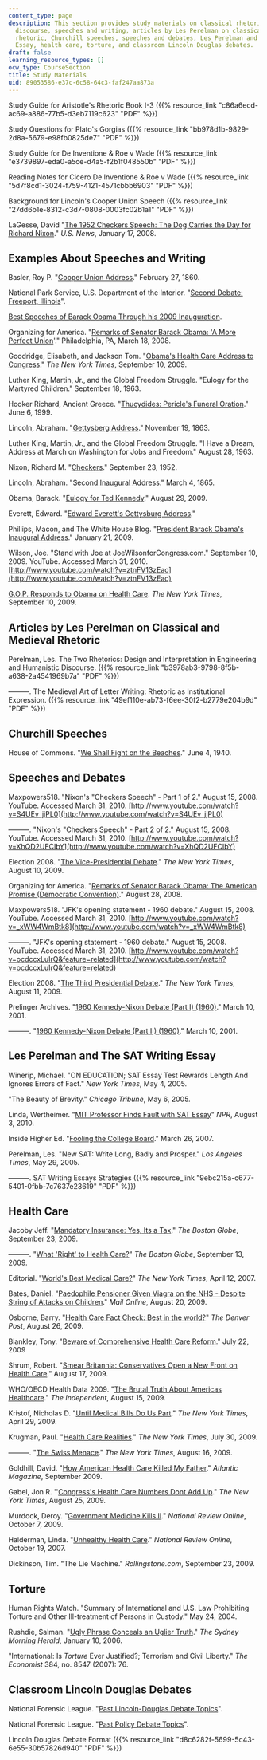```yaml
---
content_type: page
description: This section provides study materials on classical rhetoric, modern political
  discourse, speeches and writing, articles by Les Perelman on classical and medieval
  rhetoric, Churchill speeches, speeches and debates, Les Perelman and The SAT Writing
  Essay, health care, torture, and classroom Lincoln Douglas debates.
draft: false
learning_resource_types: []
ocw_type: CourseSection
title: Study Materials
uid: 89053586-e37c-6c58-64c3-faf247aa873a
---
```

Study Guide for Aristotle's Rhetoric Book I-3 ({{% resource_link "c86a6ecd-ac69-a886-77b5-d3eb7119c623" "PDF" %}})

Study Questions for Plato's Gorgias ({{% resource_link "bb978d1b-9829-2d8a-5679-e98fb0825de7" "PDF" %}})

Study Guide for De Inventione & Roe v Wade ({{% resource_link "e3739897-eda0-a5ce-d4a5-f2b1f048550b" "PDF" %}})

Reading Notes for Cicero De Inventione & Roe v Wade ({{% resource_link "5d7f8cd1-3024-f759-4121-4571cbbb6903" "PDF" %}})

Background for Lincoln's Cooper Union Speech ({{% resource_link "27dd6b1e-8312-c3d7-0808-0003fc02b1a1" "PDF" %}})

LaGesse, David "[The 1952 Checkers Speech: The Dog Carries the Day for Richard Nixon](http://www.usnews.com/articles/news/politics/2008/01/17/the-dog-carries-the-day-for-nixon.html)." *U.S. News*, January 17, 2008.

## Examples About Speeches and Writing

Basler, Roy P. "[Cooper Union Address](http://showcase.netins.net/web/creative/lincoln/speeches/cooper.htm)." February 27, 1860.

National Park Service, U.S. Department of the Interior. "[Second Debate: Freeport, Illinois](http://www.nps.gov/liho/historyculture/debate2.htm)".

[Best Speeches of Barack Obama Through his 2009 Inauguration](http://obamaspeeches.com/091-Floor-Statement-on-the-Habeas-Corpus-Amendment-Obama-Speech.htm).

Organizing for America. "[Remarks of Senator Barack Obama: 'A More Perfect Union](https://americanrhetoric.com/speeches/barackobamaperfectunion.htm)'." Philadelphia, PA, March 18, 2008.

Goodridge, Elisabeth, and Jackson Tom. "[Obama's Health Care Address to Congress](http://www.nytimes.com/interactive/2009/09/10/us/politics/20090910-obama-health.html)." *The New York Times*, September 10, 2009.

Luther King, Martin, Jr., and the Global Freedom Struggle. "Eulogy for the Martyred Children." September 18, 1963.

Hooker Richard, Ancient Greece. "[Thucydides: Pericle's Funeral Oration](http://hrlibrary.umn.edu/education/thucydides.html)." June 6, 1999.

Lincoln, Abraham. "[Gettysberg Address](http://www.americanrhetoric.com/speeches/gettysburgaddress.htm)." November 19, 1863.

Luther King, Martin, Jr., and the Global Freedom Struggle. "I Have a Dream, Address at March on Washington for Jobs and Freedom." August 28, 1963.

Nixon, Richard M. "[Checkers](http://americanrhetoric.com/speeches/richardnixoncheckers.html)." September 23, 1952.

Lincoln, Abraham. "[Second Inaugural Address](http://www.americanrhetoric.com/speeches/abrahamlincolnsecondinauguraladdress.htm)." March 4, 1865.

Obama, Barack. "[Eulogy for Ted Kennedy](http://www.americanrhetoric.com/speeches/barackobama/barackobamaeulogytedkennedy.htm)." August 29, 2009.

Everett, Edward. "[Edward Everett's Gettysburg Address](http://www.gdg.org/Links/everet.html)."

Phillips, Macon, and The White House Blog. "[President Barack Obama's Inaugural Address](https://obamawhitehouse.archives.gov/the-press-office/2013/01/21/inaugural-address-president-barack-obama)." January 21, 2009.

Wilson, Joe. "Stand with Joe at JoeWilsonforCongress.com." September 10, 2009. YouTube. Accessed March 31, 2010. [http://www.youtube.com/watch?v=ztnFV13zEao](http://www.youtube.com/watch?v=ztnFV13zEao)

[G.O.P. Responds to Obama on Health Care](https://www.nytimes.com/video/us/politics/1247464492516/g-o-p-responds-to-obama-on-health-care.html). *The New York Times*, September 10, 2009.

## Articles by Les Perelman on Classical and Medieval Rhetoric

Perelman, Les. The Two Rhetorics: Design and Interpretation in Engineering and Humanistic Discourse. ({{% resource_link "b3978ab3-9798-8f5b-a638-2a4541969b7a" "PDF" %}})

———. The Medieval Art of Letter Writing: Rhetoric as Institutional Expression. ({{% resource_link "49ef110e-ab73-f6ee-30f2-b2779e204b9d" "PDF" %}})

## Churchill Speeches

House of Commons. "[We Shall Fight on the Beaches](https://www.winstonchurchill.org/resources/speeches/1940-the-finest-hour/we-shall-fight-on-the-beaches)." June 4, 1940.

## Speeches and Debates

Maxpowers518. "Nixon's "Checkers Speech" - Part 1 of 2." August 15, 2008. YouTube. Accessed March 31, 2010. [http://www.youtube.com/watch?v=S4UEv_jjPL0](http://www.youtube.com/watch?v=S4UEv_jjPL0)

———. "Nixon's "Checkers Speech" - Part 2 of 2." August 15, 2008. YouTube. Accessed March 31, 2010. [http://www.youtube.com/watch?v=XhQD2UFCIbY](http://www.youtube.com/watch?v=XhQD2UFCIbY)

Election 2008. "[The Vice-Presidential Debate](http://elections.nytimes.com/2008/president/debates/vice-presidential-debate.html)." *The New York Times*, August 10, 2009.

Organizing for America. "[Remarks of Senator Barack Obama: The American Promise (Democratic Convention)](https://teacher.depaul.edu/Skill-Focused-Readings/SenatorBarackObama--TheAmericanPromise.pdf)." August 28, 2008.

Maxpowers518. "JFK's opening statement - 1960 debate." August 15, 2008. YouTube. Accessed March 31, 2010. [http://www.youtube.com/watch?v=_xWW4WmBtk8](http://www.youtube.com/watch?v=_xWW4WmBtk8)

———. "JFK's opening statement - 1960 debate." August 15, 2008. YouTube. Accessed March 31, 2010. [http://www.youtube.com/watch?v=ocdccxLuIrQ&feature=related](http://www.youtube.com/watch?v=ocdccxLuIrQ&feature=related)

Election 2008. "[The Third Presidential Debate](http://elections.nytimes.com/2008/president/debates/third-presidential-debate.html)." *The New York Times*, August 11, 2009.

Prelinger Archives. "[1960 Kennedy-Nixon Debate (Part I) (1960)](http://www.archive.org/details/1960_kennedy-nixon_1)." March 10, 2001.

———. "[1960 Kennedy-Nixon Debate (Part II) (1960)](http://www.archive.org/details/1960_kennedy-nixon_2)." March 10, 2001.

## Les Perelman and The SAT Writing Essay

Winerip, Michael. "ON EDUCATION; SAT Essay Test Rewards Length And Ignores Errors of Fact." *New York Times*, May 4, 2005.

"The Beauty of Brevity." *Chicago Tribune*, May 6, 2005.

Linda, Wertheimer. "[MIT Professor Finds Fault with SAT Essay](http://www.npr.org/templates/story/story.php?storyId=4634566)" *NPR*, August 3, 2010.

Inside Higher Ed. "[Fooling the College Board](http://www.insidehighered.com/news/2007/03/26/writing)." March 26, 2007.

Perelman, Les. "New SAT: Write Long, Badly and Prosper." *Los Angeles Times*, May 29, 2005.

———. SAT Writing Essays Strategies ({{% resource_link "9ebc215a-c677-5401-0fbb-7c7637e23619" "PDF" %}})

## Health Care

Jacoby Jeff. "[Mandatory Insurance: Yes, Its a Tax](http://www.boston.com/bostonglobe/editorial_opinion/oped/articles/2009/09/23/mandatory_insurance_yes_its_a_tax/)." *The Boston Globe*, September 23, 2009.

———. "[What 'Right' to Health Care?](http://www.boston.com/bostonglobe/editorial_opinion/oped/articles/2009/09/13/what_right_to_health_care/)" *The Boston Globe*, September 13, 2009.

Editorial. "[World's Best Medical Care?](http://query.nytimes.com/gst/fullpage.html?res=9501E3D91330F931A2575BC0A9619C8B63&scp=1&sq=%22World%27s+Best+Medical+Care%22&st=nyt)" *The New York Times*, April 12, 2007.

Bates, Daniel. "[Paedophile Pensioner Given Viagra on the NHS - Despite String of Attacks on Children](http://www.dailymail.co.uk/news/article-1207722/Paedophile-attacked-11-year-old-girl-gets-Viagra-NHS--despite-previous-convictions.html)." *Mail Online*, August 20, 2009.

Osborne, Barry. "[Health Care Fact Check: Best in the world?](http://www.denverpost.com/nationalpolitics/ci_13203648)" *The Denver Post*, August 26, 2009.

Blankley, Tony. "[Beware of Comprehensive Health Care Reform](http://townhall.com/columnists/TonyBlankley/2009/07/22/beware_of_comprehensive_health_care_reform?page=full)." July 22, 2009

Shrum, Robert. "[Smear Britannia: Conservatives Open a New Front on Health Care](http://www.theweek.com/articles/502689/smear-britannia-conservatives-open-new-front-health-care)." August 17, 2009.

WHO/OECD Health Data 2009. "[The Brutal Truth About Americas Healthcare](http://www.independent.co.uk/news/world/americas/the-brutal-truth-about-americarsquos-healthcare-1772580.html)." *The Independent*, August 15, 2009.

Kristof, Nicholas D. "[Until Medical Bills Do Us Part](http://www.nytimes.com/2009/08/30/opinion/30kristof.html)." *The New York Times*, April 29, 2009.

Krugman, Paul. "[Health Care Realities](http://www.nytimes.com/2009/07/31/opinion/31krugman.html)." *The New York Times*, July 30, 2009.

———. "[The Swiss Menace](http://www.nytimes.com/2009/08/17/opinion/17krugman.html)." *The New York Times*, August 16, 2009.

Goldhill, David. "[How American Health Care Killed My Father](http://www.theatlantic.com/magazine/archive/2009/09/how-american-health-care-killed-my-father/7617/)." *Atlantic Magazine*, September 2009.

Gabel, Jon R. ''[Congress's Health Care Numbers Dont Add Up](http://www.nytimes.com/2009/08/26/opinion/26gabel.html)." *The New York Times*, August 25, 2009.

Murdock, Deroy. "[Government Medicine Kills II](http://www.nationalreview.com/article/228027/government-medicine-kills-deroy-murdock)." *National Review Online*, October 7, 2009.

Halderman, Linda. "[Unhealthy Health Care](http://www.nationalreview.com/article/222518/unhealthy-health-care-linda-halderman)." *National Review Online*, October 19, 2007.

Dickinson, Tim. "The Lie Machine." *Rollingstone.com*, September 23, 2009.

## Torture

Human Rights Watch. "Summary of International and U.S. Law Prohibiting Torture and Other Ill-treatment of Persons in Custody." May 24, 2004.

Rushdie, Salman. "[Ugly Phrase Conceals an Uglier Truth](http://www.smh.com.au/news/opinion/ugly-phrase-conceals-an-uglier-truth/2006/01/09/1136771496819.html)." *The Sydney Morning Herald*, January 10, 2006.

"International: Is *Torture* Ever Justified?; Terrorism and Civil Liberty." *The Economist* 384, no. 8547 (2007): 76.

## Classroom Lincoln Douglas Debates

National Forensic League. "[Past Lincoln-Douglas Debate Topics](http://www.newhopesat.com/upage.aspx?pageid=u10)".

National Forensic League. "[Past Policy Debate Topics](http://www.newhopesat.com/upage.aspx?pageid=u10)".

Lincoln Douglas Debate Format ({{% resource_link "d8c6282f-5699-5c43-6e55-30b57826d940" "PDF" %}})